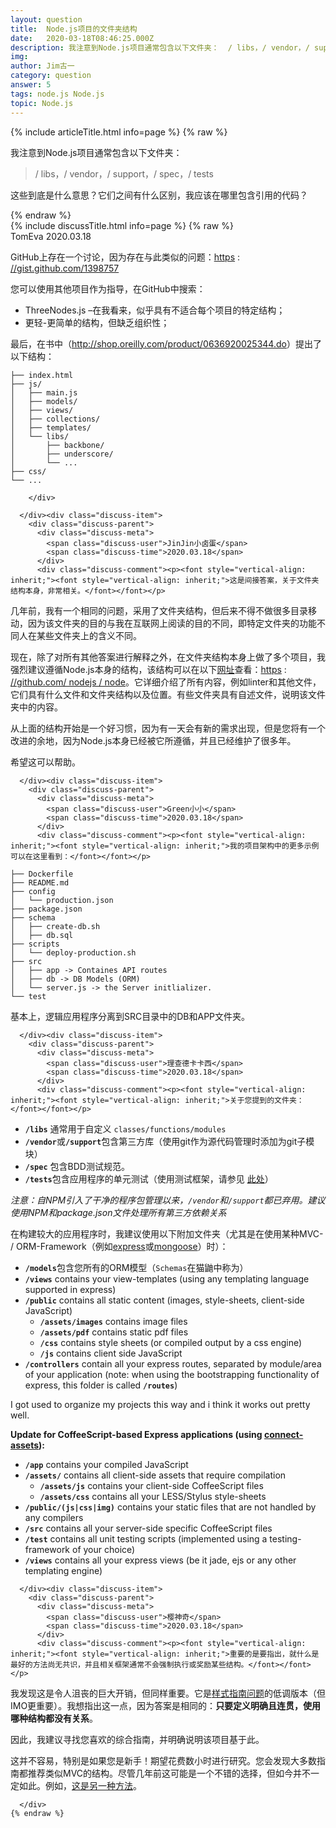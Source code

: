 ```yaml
---
layout: question
title:  Node.js项目的文件夹结构
date:   2020-03-18T08:46:25.000Z
description: 我注意到Node.js项目通常包含以下文件夹：  / libs，/ vendor，/ support，/ spec，/ tests这些到底是什...
img: 
author: Jim古一
category: question
answer: 5
tags: node.js Node.js
topic: Node.js
---
```

<div class="article-root">
  <div class="article">
    {% include articleTitle.html info=page %}
    {% raw %}
    <div class="article-content"><p><font style="vertical-align: inherit;"><font style="vertical-align: inherit;">我注意到Node.js项目通常包含以下文件夹：</font></font></p>

<blockquote>
  <p><font style="vertical-align: inherit;"><font style="vertical-align: inherit;">/ libs，/ vendor，/ support，/ spec，/ tests</font></font></p>
</blockquote>

<p><font style="vertical-align: inherit;"><font style="vertical-align: inherit;">这些到底是什么意思？</font><font style="vertical-align: inherit;">它们之间有什么区别，我应该在哪里包含引用的代码？</font></font></p></div>
    {% endraw %}
  </div>

  <div class="discuss-wrapper">
    {% include discussTitle.html info=page %}
    {% raw %}
    <div class="discuss-item">
        <div class="discuss-parent">
          <div class="discuss-meta">
            <span class="discuss-user">TomEva</span>
            <span class="discuss-time">2020.03.18</span>
          </div>
          <div class="discuss-comment"><p><font style="vertical-align: inherit;"><font style="vertical-align: inherit;">GitHub上存在一个讨论，因为存在与此类似的问题：</font><a href="https://gist.github.com/1398757" rel="nofollow noreferrer"><font style="vertical-align: inherit;">https</font></a><font style="vertical-align: inherit;"> :
 </font></font><a href="https://gist.github.com/1398757" rel="nofollow noreferrer"><font style="vertical-align: inherit;"><font style="vertical-align: inherit;">//gist.github.com/1398757</font></font></a></p>

<p><font style="vertical-align: inherit;"><font style="vertical-align: inherit;">您可以使用其他项目作为指导，在GitHub中搜索：</font></font></p>

<ul>
<li><font style="vertical-align: inherit;"><font style="vertical-align: inherit;">ThreeNodes.js –在我看来，似乎具有不适合每个项目的特定结构；</font></font></li>
<li><font style="vertical-align: inherit;"><font style="vertical-align: inherit;">更轻-更简单的结构，但缺乏组织性；</font></font></li>
</ul>

<p><font style="vertical-align: inherit;"><font style="vertical-align: inherit;">最后，在书中（</font></font><a href="http://shop.oreilly.com/product/0636920025344.do" rel="nofollow noreferrer"><font style="vertical-align: inherit;"><font style="vertical-align: inherit;">http://shop.oreilly.com/product/0636920025344.do</font></font></a><font style="vertical-align: inherit;"><font style="vertical-align: inherit;">）提出了以下结构：</font></font></p>

<pre><code>├── index.html<font></font>
├── js/<font></font>
│   ├── main.js<font></font>
│   ├── models/<font></font>
│   ├── views/<font></font>
│   ├── collections/<font></font>
│   ├── templates/<font></font>
│   └── libs/<font></font>
│       ├── backbone/<font></font>
│       ├── underscore/<font></font>
│       └── ...<font></font>
├── css/<font></font>
└── ...<font></font>
</code></pre></div>
        </div>
        
      </div><div class="discuss-item">
        <div class="discuss-parent">
          <div class="discuss-meta">
            <span class="discuss-user">JinJin小卤蛋</span>
            <span class="discuss-time">2020.03.18</span>
          </div>
          <div class="discuss-comment"><p><font style="vertical-align: inherit;"><font style="vertical-align: inherit;">这是间接答案，关于文件夹结构本身，非常相关。</font></font></p>

<p><font style="vertical-align: inherit;"><font style="vertical-align: inherit;">几年前，我有一个相同的问题，采用了文件夹结构，但后来不得不做很多目录移动，因为该文件夹的目的与我在互联网上阅读的目的不同，即特定文件夹的功能不同人在某些文件夹上的含义不同。</font></font></p>

<p><font style="vertical-align: inherit;"><font style="vertical-align: inherit;">现在，除了对所有其他答案进行解释之外，在文件夹结构本身上做了多个项目，我强烈建议遵循Node.js本身的结构，该结构可以在以下</font></font><a href="https://github.com/nodejs/node" rel="nofollow noreferrer"><font style="vertical-align: inherit;"><font style="vertical-align: inherit;">网址</font></font></a><font style="vertical-align: inherit;"><font style="vertical-align: inherit;">查看：</font><a href="https://github.com/nodejs/node" rel="nofollow noreferrer"><font style="vertical-align: inherit;">https</font></a><font style="vertical-align: inherit;"> : </font><a href="https://github.com/nodejs/node" rel="nofollow noreferrer"><font style="vertical-align: inherit;">//github.com/ nodejs / node</font></a><font style="vertical-align: inherit;">。</font><font style="vertical-align: inherit;">它详细介绍了所有内容，例如linter和其他文件，它们具有什么文件和文件夹结构以及位置。</font><font style="vertical-align: inherit;">有些文件夹具有自述文件，说明该文件夹中的内容。</font></font></p>

<p><font style="vertical-align: inherit;"><font style="vertical-align: inherit;">从上面的结构开始是一个好习惯，因为有一天会有新的需求出现，但是您将有一个改进的余地，因为Node.js本身已经被它所遵循，并且已经维护了很多年。</font></font></p>

<p><font style="vertical-align: inherit;"><font style="vertical-align: inherit;">希望这可以帮助。</font></font></p></div>
        </div>
        
      </div><div class="discuss-item">
        <div class="discuss-parent">
          <div class="discuss-meta">
            <span class="discuss-user">Green小小</span>
            <span class="discuss-time">2020.03.18</span>
          </div>
          <div class="discuss-comment"><p><font style="vertical-align: inherit;"><font style="vertical-align: inherit;">我的项目架构中的更多示例可以在这里看到：</font></font></p>

<pre><code>├── Dockerfile<font></font>
├── README.md<font></font>
├── config<font></font>
│&nbsp;&nbsp; └── production.json<font></font>
├── package.json<font></font>
├── schema<font></font>
│&nbsp;&nbsp; ├── create-db.sh<font></font>
│&nbsp;&nbsp; ├── db.sql<font></font>
├── scripts<font></font>
│&nbsp;&nbsp; └── deploy-production.sh <font></font>
├── src<font></font>
│&nbsp;&nbsp; ├── app -&gt; Containes API routes<font></font>
│&nbsp;&nbsp; ├── db -&gt; DB Models (ORM)<font></font>
│&nbsp;&nbsp; └── server.js -&gt; the Server initlializer.<font></font>
└── test<font></font>
</code></pre>

<p><font style="vertical-align: inherit;"><font style="vertical-align: inherit;">基本上，逻辑应用程序分离到SRC目录中的DB和APP文件夹。</font></font></p></div>
        </div>
        
      </div><div class="discuss-item">
        <div class="discuss-parent">
          <div class="discuss-meta">
            <span class="discuss-user">理查德卡卡西</span>
            <span class="discuss-time">2020.03.18</span>
          </div>
          <div class="discuss-comment"><p><font style="vertical-align: inherit;"><font style="vertical-align: inherit;">关于您提到的文件夹：</font></font></p>

<ul>
<li><strong><code>/libs</code></strong><font style="vertical-align: inherit;"><font style="vertical-align: inherit;"> 通常用于自定义 </font></font><code>classes/functions/modules</code></li>
<li><strong><code>/vendor</code></strong><font style="vertical-align: inherit;"><font style="vertical-align: inherit;">或</font></font><strong><code>/support</code></strong><font style="vertical-align: inherit;"><font style="vertical-align: inherit;">包含第三方库（使用git作为源代码管理时添加为git子模块）</font></font></li>
<li><strong><code>/spec</code></strong><font style="vertical-align: inherit;"><font style="vertical-align: inherit;"> 包含BDD测试规范。</font></font></li>
<li><strong><code>/tests</code></strong><font style="vertical-align: inherit;"><font style="vertical-align: inherit;">包含应用程序的单元测试（使用测试框架，请参见
 </font></font><a href="https://github.com/joyent/node/wiki/modules#wiki-testing" rel="noreferrer"><font style="vertical-align: inherit;"><font style="vertical-align: inherit;">此处</font></font></a><font style="vertical-align: inherit;"><font style="vertical-align: inherit;">）</font></font></li>
</ul>

<p><em><font style="vertical-align: inherit;"><font style="vertical-align: inherit;">注意：</font><font style="vertical-align: inherit;">自NPM引入了干净的程序包管理以来，</font></font><code>/vendor</code><font style="vertical-align: inherit;"><font style="vertical-align: inherit;">和</font></font><code>/support</code><font style="vertical-align: inherit;"><font style="vertical-align: inherit;">都已弃用。</font><font style="vertical-align: inherit;">建议使用NPM和package.json文件处理所有第三方依赖关系</font></font></em></p>

<p><font style="vertical-align: inherit;"><font style="vertical-align: inherit;">在构建较大的应用程序时，我建议使用以下附加文件夹（尤其是在使用某种MVC- / ORM-Framework（例如</font></font><a href="https://github.com/visionmedia/express/tree/master" rel="noreferrer"><font style="vertical-align: inherit;"><font style="vertical-align: inherit;">express</font></font></a><font style="vertical-align: inherit;"><font style="vertical-align: inherit;">或</font></font><a href="http://mongoosejs.com/" rel="noreferrer"><font style="vertical-align: inherit;"><font style="vertical-align: inherit;">mongoose</font></font></a><font style="vertical-align: inherit;"><font style="vertical-align: inherit;">）时）：</font></font></p>

<ul>
<li><strong><code>/models</code></strong><font style="vertical-align: inherit;"><font style="vertical-align: inherit;">包含您所有的ORM模型（</font></font><code>Schemas</code><font style="vertical-align: inherit;"><font style="vertical-align: inherit;">在猫鼬中</font><font style="vertical-align: inherit;">称为</font><font style="vertical-align: inherit;">）</font></font></li>
<li><strong><code>/views</code></strong> contains your view-templates (using any templating language supported in express)</li>
<li><strong><code>/public</code></strong> contains all static content (images, style-sheets, client-side JavaScript)

<ul>
<li><strong><code>/assets/images</code></strong> contains image files</li>
<li><strong><code>/assets/pdf</code></strong> contains static pdf files</li>
<li><strong><code>/css</code></strong> contains style sheets (or compiled output by a css engine)</li>
<li><strong><code>/js</code></strong> contains client side JavaScript</li>
</ul></li>
<li><strong><code>/controllers</code></strong> contain all your express routes, separated by module/area of your application (note: when using the bootstrapping functionality of express, this folder is called <strong><code>/routes</code></strong>)</li>
</ul>

<p>I got used to organize my projects this way and i think it works out pretty well.</p>

<p><strong>Update for CoffeeScript-based Express applications (using <a href="https://github.com/adunkman/connect-assets" rel="noreferrer">connect-assets</a>):</strong></p>

<ul>
<li><strong><code>/app</code></strong> contains your compiled JavaScript</li>
<li><strong><code>/assets/</code></strong> contains all client-side assets that require compilation

<ul>
<li><strong><code>/assets/js</code></strong> contains your client-side CoffeeScript files</li>
<li><strong><code>/assets/css</code></strong> contains all your LESS/Stylus style-sheets</li>
</ul></li>
<li><strong><code>/public/(js|css|img)</code></strong> contains your static files that are not handled by any compilers</li>
<li><strong><code>/src</code></strong> contains all your server-side specific CoffeeScript files</li>
<li><strong><code>/test</code></strong> contains all unit testing scripts (implemented using a testing-framework of your choice)</li>
<li><strong><code>/views</code></strong> contains all your express views (be it jade, ejs or any other templating engine)</li>
</ul></div>
        </div>
        
      </div><div class="discuss-item">
        <div class="discuss-parent">
          <div class="discuss-meta">
            <span class="discuss-user">樱神奇</span>
            <span class="discuss-time">2020.03.18</span>
          </div>
          <div class="discuss-comment"><p><font style="vertical-align: inherit;"><font style="vertical-align: inherit;">重要的是要指出，就什么是最好的方法尚无共识，并且相关框架通常不会强制执行或奖励某些结构。</font></font></p>

<p><font style="vertical-align: inherit;"><font style="vertical-align: inherit;">我发现这是令人沮丧的巨大开销，但同样重要。</font><font style="vertical-align: inherit;">它是</font></font><a href="https://www.codementor.io/mattgoldspink/nodejs-best-practices-du1086jja#5-use-a-style-guide" rel="nofollow noreferrer"><font style="vertical-align: inherit;"><font style="vertical-align: inherit;">样式指南问题</font></font></a><font style="vertical-align: inherit;"><font style="vertical-align: inherit;">的低调版本（但IMO更重要）</font><font style="vertical-align: inherit;">。</font><font style="vertical-align: inherit;">我想指出这一点，因为答案是相同的：</font></font><strong><font style="vertical-align: inherit;"><font style="vertical-align: inherit;">只要定义明确且连贯，使用哪种结构都没有关系</font></font></strong><font style="vertical-align: inherit;"><font style="vertical-align: inherit;">。</font></font></p>

<p><font style="vertical-align: inherit;"><font style="vertical-align: inherit;">因此，我建议寻找您喜欢的综合指南，并明确说明该项目基于此。</font></font></p>

<p><font style="vertical-align: inherit;"><font style="vertical-align: inherit;">这并不容易，特别是如果您是新手！</font><font style="vertical-align: inherit;">期望花费数小时进行研究。</font><font style="vertical-align: inherit;">您会发现大多数指南都推荐类似MVC的结构。</font><font style="vertical-align: inherit;">尽管几年前这可能是一个不错的选择，但如今并不一定如此。</font><font style="vertical-align: inherit;">例如，</font></font><a href="https://blog.risingstack.com/node-hero-node-js-project-structure-tutorial/" rel="nofollow noreferrer"><font style="vertical-align: inherit;"><font style="vertical-align: inherit;">这是另一种方法</font></font></a><font style="vertical-align: inherit;"><font style="vertical-align: inherit;">。</font></font></p></div>
        </div>
        
      </div>
    {% endraw %}
  </div>
<div>
